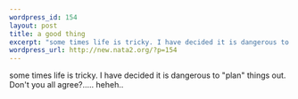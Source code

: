 ```yaml
--- 
wordpress_id: 154
layout: post
title: a good thing
excerpt: "some times life is tricky. I have decided it is dangerous to \"plan\" things out. Don't you all agree?..... heheh.. "
wordpress_url: http://new.nata2.org/?p=154
---
```

some times life is tricky. I have decided it is dangerous to "plan" things out. Don't you all agree?..... heheh.. 
